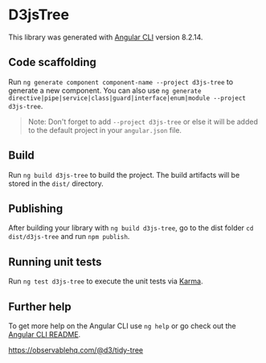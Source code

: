 # D3jsTree

This library was generated with [Angular CLI](https://github.com/angular/angular-cli) version 8.2.14.

## Code scaffolding

Run `ng generate component component-name --project d3js-tree` to generate a new component. You can also use `ng generate directive|pipe|service|class|guard|interface|enum|module --project d3js-tree`.
> Note: Don't forget to add `--project d3js-tree` or else it will be added to the default project in your `angular.json` file. 

## Build

Run `ng build d3js-tree` to build the project. The build artifacts will be stored in the `dist/` directory.

## Publishing

After building your library with `ng build d3js-tree`, go to the dist folder `cd dist/d3js-tree` and run `npm publish`.

## Running unit tests

Run `ng test d3js-tree` to execute the unit tests via [Karma](https://karma-runner.github.io).

## Further help

To get more help on the Angular CLI use `ng help` or go check out the [Angular CLI README](https://github.com/angular/angular-cli/blob/master/README.md).

https://observablehq.com/@d3/tidy-tree
